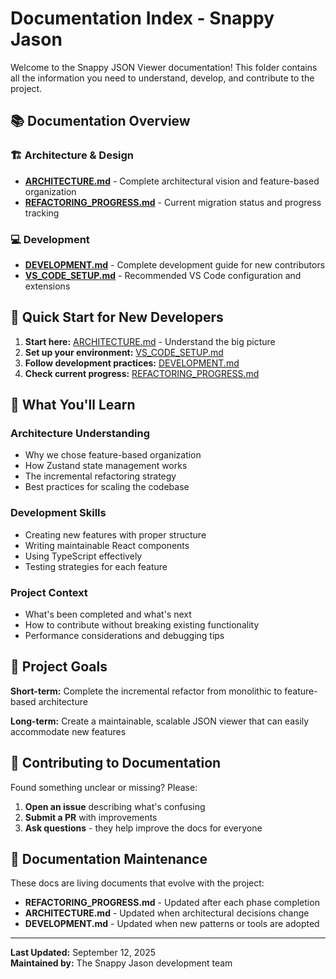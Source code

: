 # Documentation Index - Snappy Jason

Welcome to the Snappy JSON Viewer documentation! This folder contains all the information you need to understand, develop, and contribute to the project.

## 📚 Documentation Overview

### **🏗️ Architecture & Design**

- **[ARCHITECTURE.md](./ARCHITECTURE.md)** - Complete architectural vision and feature-based organization
- **[REFACTORING_PROGRESS.md](./REFACTORING_PROGRESS.md)** - Current migration status and progress tracking

### **💻 Development**

- **[DEVELOPMENT.md](./DEVELOPMENT.md)** - Complete development guide for new contributors
- **[VS_CODE_SETUP.md](./VS_CODE_SETUP.md)** - Recommended VS Code configuration and extensions

## 🚀 Quick Start for New Developers

1. **Start here:** [ARCHITECTURE.md](./ARCHITECTURE.md) - Understand the big picture
2. **Set up your environment:** [VS_CODE_SETUP.md](./VS_CODE_SETUP.md)
3. **Follow development practices:** [DEVELOPMENT.md](./DEVELOPMENT.md)
4. **Check current progress:** [REFACTORING_PROGRESS.md](./REFACTORING_PROGRESS.md)

## 📖 What You'll Learn

### **Architecture Understanding**

- Why we chose feature-based organization
- How Zustand state management works
- The incremental refactoring strategy
- Best practices for scaling the codebase

### **Development Skills**

- Creating new features with proper structure
- Writing maintainable React components
- Using TypeScript effectively
- Testing strategies for each feature

### **Project Context**

- What's been completed and what's next
- How to contribute without breaking existing functionality
- Performance considerations and debugging tips

## 🎯 Project Goals

**Short-term:** Complete the incremental refactor from monolithic to feature-based architecture

**Long-term:** Create a maintainable, scalable JSON viewer that can easily accommodate new features

## 📝 Contributing to Documentation

Found something unclear or missing? Please:

1. **Open an issue** describing what's confusing
2. **Submit a PR** with improvements
3. **Ask questions** - they help improve the docs for everyone

## 🔄 Documentation Maintenance

These docs are living documents that evolve with the project:

- **REFACTORING_PROGRESS.md** - Updated after each phase completion
- **ARCHITECTURE.md** - Updated when architectural decisions change
- **DEVELOPMENT.md** - Updated when new patterns or tools are adopted

---

**Last Updated:** September 12, 2025  
**Maintained by:** The Snappy Jason development team
